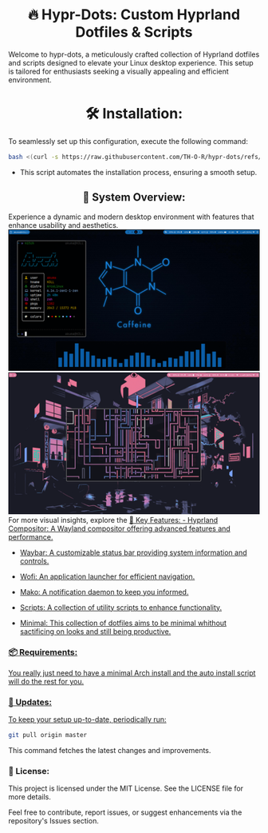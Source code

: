 <h1 align="center">🔥 Hypr-Dots: Custom Hyprland Dotfiles & Scripts</h1>
Welcome to hypr-dots, a meticulously crafted collection of Hyprland dotfiles and scripts designed to elevate your Linux desktop experience. This setup is tailored for enthusiasts seeking a visually appealing and efficient environment.

<h1 align="center">🛠️ Installation:</h1>
To seamlessly set up this configuration, execute the following command:

```bash
bash <(curl -s https://raw.githubusercontent.com/TH-O-R/hypr-dots/refs/heads/master/install.sh)
```
- This script automates the installation process, ensuring a smooth setup.

<h2 align="center">🌟 System Overview:</h2>
Experience a dynamic and modern desktop environment with features that enhance usability and aesthetics.
<img src="SS/SS10.png">
<img src="SS/SS14.png">
For more visual insights, explore the <a href="https://github.com/TH-O-R/hypr-dots/tree/master/SS>Screenshots Directory.</a>

<h2 align="center">🧩 Key Features:</h2>
- Hyprland Compositor: A Wayland compositor offering advanced features and performance.

- Waybar: A customizable status bar providing system information and controls.

- Wofi: An application launcher for efficient navigation.

- Mako: A notification daemon to keep you informed.

- Scripts: A collection of utility scripts to enhance functionality.

- Minimal: This collection of dotfiles aims to be minimal whithout sactificing on looks and still being productive.

<h3>📦 Requirements:</h3>
You really just need to have a minimal Arch install and the auto install script will do the rest for you.

<h3>🔄 Updates:</h3>
To keep your setup up-to-date, periodically run:

```bash
git pull origin master
```
This command fetches the latest changes and improvements.

<h3>📝 License:</h3>
This project is licensed under the MIT License. See the LICENSE file for more details.

Feel free to contribute, report issues, or suggest enhancements via the repository's Issues section.
